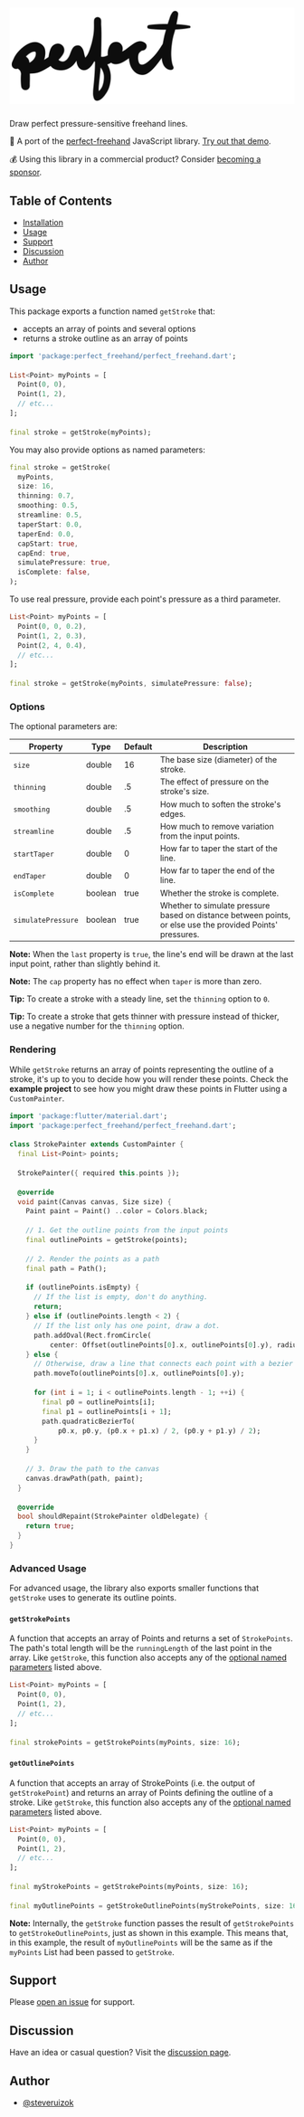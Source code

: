 # ![Screenshot](docs/assets/perfect-freehand-logo.svg "Perfect Freehand")

Draw perfect pressure-sensitive freehand lines.

🔗 A port of the [perfect-freehand](https://github/steveruizok/perfect-freehand) JavaScript library. [Try out that demo](https://perfect-freehand-example.vercel.app/).

💰 Using this library in a commercial product? Consider [becoming a sponsor](https://github.com/sponsors/steveruizok?frequency=recurring&sponsor=steveruizok).

## Table of Contents

- [Installation](#installation)
- [Usage](#usage)
- [Support](#support)
- [Discussion](#discussion)
- [Author](#author)

## Usage

This package exports a function named `getStroke` that:

- accepts an array of points and several options
- returns a stroke outline as an array of points

```dart
import 'package:perfect_freehand/perfect_freehand.dart';

List<Point> myPoints = [
  Point(0, 0),
  Point(1, 2),
  // etc...
];

final stroke = getStroke(myPoints);
```

You may also provide options as named parameters:

```dart
final stroke = getStroke(
  myPoints,
  size: 16,
  thinning: 0.7,
  smoothing: 0.5,
  streamline: 0.5,
  taperStart: 0.0,
  taperEnd: 0.0,
  capStart: true,
  capEnd: true,
  simulatePressure: true,
  isComplete: false,
);
```

To use real pressure, provide each point's pressure as a third parameter.

```dart
List<Point> myPoints = [
  Point(0, 0, 0.2),
  Point(1, 2, 0.3),
  Point(2, 4, 0.4),
  // etc...
];

final stroke = getStroke(myPoints, simulatePressure: false);
```

### Options

The optional parameters are:

| Property           | Type    | Default | Description                                                                                                |
| ------------------ | ------- | ------- | ---------------------------------------------------------------------------------------------------------- |
| `size`             | double  | 16      | The base size (diameter) of the stroke.                                                                    |
| `thinning`         | double  | .5      | The effect of pressure on the stroke's size.                                                               |
| `smoothing`        | double  | .5      | How much to soften the stroke's edges.                                                                     |
| `streamline`       | double  | .5      | How much to remove variation from the input points.                                                        |
| `startTaper`       | double  | 0       | How far to taper the start of the line.                                                                    |
| `endTaper`         | double  | 0       | How far to taper the end of the line.                                                                      |
| `isComplete`       | boolean | true    | Whether the stroke is complete.                                                                            |
| `simulatePressure` | boolean | true    | Whether to simulate pressure based on distance between points, or else use the provided Points' pressures. |

**Note:** When the `last` property is `true`, the line's end will be drawn at the last input point, rather than slightly behind it.

**Note:** The `cap` property has no effect when `taper` is more than zero.

**Tip:** To create a stroke with a steady line, set the `thinning` option to `0`.

**Tip:** To create a stroke that gets thinner with pressure instead of thicker, use a negative number for the `thinning` option.

### Rendering

While `getStroke` returns an array of points representing the outline of a stroke, it's up to you to decide how you will render these points. Check the **example project** to see how you might draw these points in Flutter using a `CustomPainter`.

```dart
import 'package:flutter/material.dart';
import 'package:perfect_freehand/perfect_freehand.dart';

class StrokePainter extends CustomPainter {
  final List<Point> points;

  StrokePainter({ required this.points });

  @override
  void paint(Canvas canvas, Size size) {
    Paint paint = Paint() ..color = Colors.black;

    // 1. Get the outline points from the input points
    final outlinePoints = getStroke(points);

    // 2. Render the points as a path
    final path = Path();

    if (outlinePoints.isEmpty) {
      // If the list is empty, don't do anything.
      return;
    } else if (outlinePoints.length < 2) {
      // If the list only has one point, draw a dot.
      path.addOval(Rect.fromCircle(
          center: Offset(outlinePoints[0].x, outlinePoints[0].y), radius: 1));
    } else {
      // Otherwise, draw a line that connects each point with a bezier curve segment.
      path.moveTo(outlinePoints[0].x, outlinePoints[0].y);

      for (int i = 1; i < outlinePoints.length - 1; ++i) {
        final p0 = outlinePoints[i];
        final p1 = outlinePoints[i + 1];
        path.quadraticBezierTo(
            p0.x, p0.y, (p0.x + p1.x) / 2, (p0.y + p1.y) / 2);
      }
    }

    // 3. Draw the path to the canvas
    canvas.drawPath(path, paint);
  }

  @override
  bool shouldRepaint(StrokePainter oldDelegate) {
    return true;
  }
}
```

### Advanced Usage

For advanced usage, the library also exports smaller functions that `getStroke` uses to generate its outline points.

#### `getStrokePoints`

A function that accepts an array of Points and returns a set of `StrokePoints`. The path's total length will be the `runningLength` of the last point in the array. Like `getStroke`, this function also accepts any of the [optional named parameters](#options) listed above.

```dart
List<Point> myPoints = [
  Point(0, 0),
  Point(1, 2),
  // etc...
];

final strokePoints = getStrokePoints(myPoints, size: 16);
```

#### `getOutlinePoints`

A function that accepts an array of StrokePoints (i.e. the output of `getStrokePoint`) and returns an array of Points defining the outline of a stroke. Like `getStroke`, this function also accepts any of the [optional named parameters](#options) listed above.

```dart
List<Point> myPoints = [
  Point(0, 0),
  Point(1, 2),
  // etc...
];

final myStrokePoints = getStrokePoints(myPoints, size: 16);

final myOutlinePoints = getStrokeOutlinePoints(myStrokePoints, size: 16)
```

**Note:** Internally, the `getStroke` function passes the result of `getStrokePoints` to `getStrokeOutlinePoints`, just as shown in this example. This means that, in this example, the result of `myOutlinePoints` will be the same as if the `myPoints` List had been passed to `getStroke`.

## Support

Please [open an issue](https://github.com/steveruizok/perfect-freehand-dart/issues/new) for support.

## Discussion

Have an idea or casual question? Visit the [discussion page](https://github.com/steveruizok/perfect-freehand-dart/discussions).

## Author

- [@steveruizok](https://twitter.com/steveruizok)
